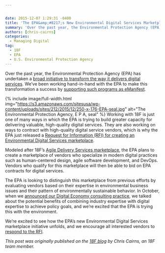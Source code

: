 ```yaml
---


date: 2015-12-07 1:29:31 -0400
title: 'The EPA&amp;#8217;s New Environmental Digital Services Marketplace'
summary: 'Over the past year, the Environmental Protection Agency (EPA) has undertaken a broad initiative to transform the way it delivers digital services. We&rsquo;ve been working hand-in-hand with the EPA to make this transformation a success by supporting such programs as eManifest. Working with 18F is'
authors: [chris-cairns]
categories:
  - Managing Digital
tag:
  - 18F
  - EPA
  - U.S. Environmental Protection Agency
---
```


Over the past year, the Environmental Protection Agency (EPA) has undertaken a [broad initiative to transform the way it delivers digital services](http://fedscoop.com/epa-to-grow-digital-services-with-godbout-at-helm). We’ve been working hand-in-hand with the EPA to make this transformation a success by [supporting such programs as eManifest](http://fedscoop.com/hazardous-waste-regulator-portals-get-a-boost-from-epa-digital-services).

{% include image/full-width.html img="https://s3.amazonaws.com/sitesusa/wp-content/uploads/sites/212/2015/12/250-x-176-EPA-seal.jpg" alt="The Environmental Protection Agency, E P A, seal" %}
Working with 18F is just one of many ways in which the EPA is trying to build greater capacity for delivering valuable, high-quality digital services. They are also working on ways to contract with high-quality digital service vendors, which is why the EPA just released a [Request for Information (RFI) for creating an Environmental Digital Services marketplace](https://www.fbo.gov/index?s=opportunity&mode=form&id=318612f638d28fae5675eef7bcc3dfc3&tab=core&_cview=0).

Modeled after 18F’s [Agile Delivery Services marketplace](https://18f.gsa.gov/2015/01/08/creating-a-federal-marketplace-for-agile-delivery-services/), the EPA plans to create a marketplace of vendors who specialize in modern digital practices such as human-centered design, agile software development, and DevOps. Vendors who qualify for this marketplace will then be able to bid on EPA contracts for digital services.

The EPA is looking to distinguish this marketplace from previous efforts by evaluating vendors based on their expertise in environmental business issues and their pattern of environmentally sustainable behavior. In October, when we [announced our Digital Economy consulting practice](https://18f.gsa.gov/2015/10/07/digital-economy-practice/), we talked about the potential benefits of combining industry expertise with digital expertise to achieve policy goals, and we’re excited that the EPA is trying this with the environment.

We’re excited to see how the EPA’s new Environmental Digital Services marketplace initiative unfolds, and we encourage all interested vendors to [respond to the RFI](https://www.fbo.gov/index?s=opportunity&mode=form&id=318612f638d28fae5675eef7bcc3dfc3&tab=core&_cview=0).

_This post was originally published on the [18F blog](https://18f.gsa.gov/blog/) by Chris Cairns, an 18F team member._